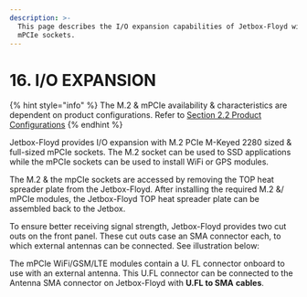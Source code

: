 ```yaml
---
description: >-
  This page describes the I/O expansion capabilities of Jetbox-Floyd with M.2 &
  mPCIe sockets.
---
```


# 16. I/O EXPANSION

{% hint style="info" %}
The M.2 & mPCIe availability & characteristics are dependent on product configurations. Refer to [Section 2.2 Product Configurations](2.-introduction.md#2-2-product-configurations)
{% endhint %}

Jetbox-Floyd provides I/O expansion with M.2 PCIe M-Keyed 2280 sized & full-sized mPCIe sockets. The M.2 socket can be used to SSD applications while the mPCIe sockets can be used to install WiFi or GPS modules.

The M.2 & the mpCIe sockets are accessed by removing the TOP heat spreader plate from the Jetbox-Floyd. After installing the required M.2 &/ mPCIe modules, the Jetbox-Floyd TOP heat spreader plate can be assembled back to the Jetbox.

To ensure better receiving signal strength, Jetbox-Floyd provides two cut outs on the front panel. These cut outs case an SMA connector each, to which external antennas can be connected. See illustration below:

The mPCIe WiFi/GSM/LTE modules contain a U. FL connector onboard to use with an external antenna. This U.FL connector can be connected to the Antenna SMA connector on Jetbox-Floyd with **U.FL to SMA** **cables**.

